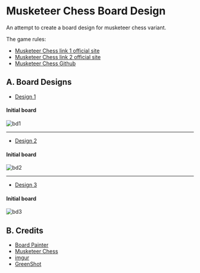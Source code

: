 # Musketeer Chess Board Design
An attempt to create a board design for musketeer chess variant.

The game rules:  
* [Musketeer Chess link 1 official site](https://musketeerchess.net/games/musketeer/rules/rules-short.php)
* [Musketeer Chess link 2 official site](https://musketeerchess.net/site/game-rules/)
* [Musketeer Chess Github](https://github.com/fsmosca/musketeer-chess#j-example-game)

## A. Board Designs

* [Design 1](https://github.com/fsmosca/Musketeer-Chess-Board-Design/tree/main/board_design_1)

#### Initial board
![bd1](https://i.imgur.com/wOzDfX0.png)

***

* [Design 2](https://github.com/fsmosca/Musketeer-Chess-Board-Design/tree/main/board_design_2)

#### Initial board
![bd2](https://i.imgur.com/yjPXfX9.png)

***

* [Design 3](https://github.com/fsmosca/Musketeer-Chess-Board-Design/tree/main/board_design_3)

#### Initial board
![bd3](https://i.imgur.com/yV9l0Sh.png)


## B. Credits
* [Board Painter](https://github.com/jcfrog/board-painter)
* [Musketeer Chess](https://musketeerchess.net/tools/boardpainter/index.php)
* [imgur](https://imgur.com/)
* [GreenShot](https://getgreenshot.org/help/)
